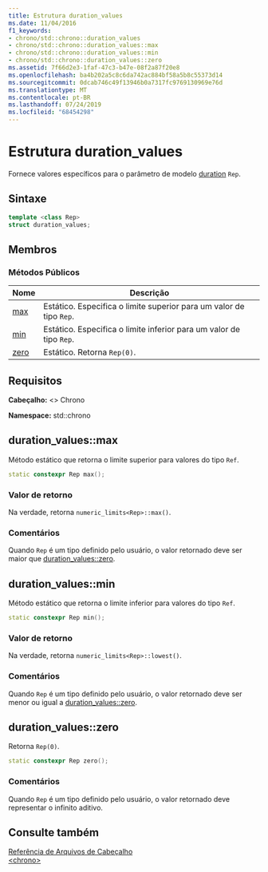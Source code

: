 ```yaml
---
title: Estrutura duration_values
ms.date: 11/04/2016
f1_keywords:
- chrono/std::chrono::duration_values
- chrono/std::chrono::duration_values::max
- chrono/std::chrono::duration_values::min
- chrono/std::chrono::duration_values::zero
ms.assetid: 7f66d2e3-1faf-47c3-b47e-08f2a87f20e8
ms.openlocfilehash: ba4b202a5c8c6da742ac884bf58a5b8c55373d14
ms.sourcegitcommit: 0dcab746c49f13946b0a7317fc9769130969e76d
ms.translationtype: MT
ms.contentlocale: pt-BR
ms.lasthandoff: 07/24/2019
ms.locfileid: "68454298"
---
```

# <a name="durationvalues-structure"></a>Estrutura duration_values

Fornece valores específicos para o parâmetro de modelo [duration](../standard-library/duration-class.md) `Rep`.

## <a name="syntax"></a>Sintaxe

```cpp
template <class Rep>
struct duration_values;
```

## <a name="members"></a>Membros

### <a name="public-methods"></a>Métodos Públicos

|Nome|Descrição|
|----------|-----------------|
|[max](#max)|Estático. Especifica o limite superior para um valor de tipo `Rep`.|
|[min](#min)|Estático. Especifica o limite inferior para um valor de tipo `Rep`.|
|[zero](#zero)|Estático. Retorna `Rep(0)`.|

## <a name="requirements"></a>Requisitos

**Cabeçalho:** \<> Chrono

**Namespace:** std::chrono

## <a name="max"></a>  duration_values::max

Método estático que retorna o limite superior para valores do tipo `Ref`.

```cpp
static constexpr Rep max();
```

### <a name="return-value"></a>Valor de retorno

Na verdade, retorna `numeric_limits<Rep>::max()`.

### <a name="remarks"></a>Comentários

Quando `Rep` é um tipo definido pelo usuário, o valor retornado deve ser maior que [duration_values::zero](#zero).

## <a name="min"></a>  duration_values::min

Método estático que retorna o limite inferior para valores do tipo `Ref`.

```cpp
static constexpr Rep min();
```

### <a name="return-value"></a>Valor de retorno

Na verdade, retorna `numeric_limits<Rep>::lowest()`.

### <a name="remarks"></a>Comentários

Quando `Rep` é um tipo definido pelo usuário, o valor retornado deve ser menor ou igual a [duration_values::zero](#zero).

## <a name="zero"></a>  duration_values::zero

Retorna `Rep(0)`.

```cpp
static constexpr Rep zero();
```

### <a name="remarks"></a>Comentários

Quando `Rep` é um tipo definido pelo usuário, o valor retornado deve representar o infinito aditivo.

## <a name="see-also"></a>Consulte também

[Referência de Arquivos de Cabeçalho](../standard-library/cpp-standard-library-header-files.md)\
[\<chrono>](../standard-library/chrono.md)
